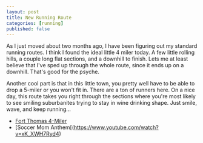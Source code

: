 ```yaml
---
layout: post
title: New Running Route
categories: [running]
published: false
---
```

As I just moved about two months ago, I have been figuring out my standard running routes.   I think I found the ideal little 4 miler today.   A few little rolling hills, a couple long flat sections, and a downhill to finish.  Lets me at least believe that I've sped up through the whole route, since it ends up on a downhill.   That's good for the psyche.

Another cool part is that in this little town, you pretty well have to be able to drop a 5-miler or you won't fit in. There are a ton of runners here.   On a nice day, this route takes you right through the sections where you're most likely to see smiling suburbanites trying to stay in wine drinking shape.  Just smile, wave, and keep running...

* [Fort Thomas 4-Miler](https://connect.garmin.com/course/embed/11734474)
* [Soccer Mom Anthem[(https://www.youtube.com/watch?v=xK_XWH7Ryd4)
